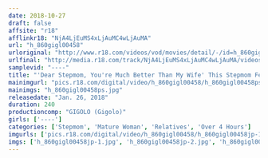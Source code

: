 ```yaml
---
date: 2018-10-27
draft: false
affsite: "r18"
afflinkr18: "NjA4LjEuMS4xLjAuMC4wLjAuMA"
url: "h_860gigl00458"
urloriginal: "http://www.r18.com/videos/vod/movies/detail/-/id=h_860gigl00458"
urlfinal: "http://media.r18.com/track/NjA4LjEuMS4xLjAuMC4wLjAuMA/videos/vod/movies/detail/-/id=h_860gigl00458"
samplevid: "----"
title: "'Dear Stepmom, You're Much Better Than My Wife' This Stepmom Felt Bad For Her Son-In-Law Because Of The Boring Sex He Was Having With Her Daughter, So She Secretly Gave Him Some Deep And Rich And Loving Fucks"
mainimgurl: "pics.r18.com/digital/video/h_860gigl00458/h_860gigl00458ps.jpg"
mainimgs: "h_860gigl00458ps.jpg"
releasedate: "Jan. 26, 2018"
duration: 240
productioncomp: "GIGOLO (Gigolo)"
girls: ['----']
categories: ['Stepmom', 'Mature Woman', 'Relatives', 'Over 4 Hours']
imgurls: ['pics.r18.com/digital/video/h_860gigl00458/h_860gigl00458jp-1.jpg', 'pics.r18.com/digital/video/h_860gigl00458/h_860gigl00458jp-2.jpg', 'pics.r18.com/digital/video/h_860gigl00458/h_860gigl00458jp-3.jpg', 'pics.r18.com/digital/video/h_860gigl00458/h_860gigl00458jp-4.jpg', 'pics.r18.com/digital/video/h_860gigl00458/h_860gigl00458jp-5.jpg', 'pics.r18.com/digital/video/h_860gigl00458/h_860gigl00458jp-6.jpg', 'pics.r18.com/digital/video/h_860gigl00458/h_860gigl00458jp-7.jpg', 'pics.r18.com/digital/video/h_860gigl00458/h_860gigl00458jp-8.jpg', 'pics.r18.com/digital/video/h_860gigl00458/h_860gigl00458jp-9.jpg', 'pics.r18.com/digital/video/h_860gigl00458/h_860gigl00458jp-10.jpg', 'pics.r18.com/digital/video/h_860gigl00458/h_860gigl00458jp-11.jpg', 'pics.r18.com/digital/video/h_860gigl00458/h_860gigl00458jp-12.jpg', 'pics.r18.com/digital/video/h_860gigl00458/h_860gigl00458jp-13.jpg', 'pics.r18.com/digital/video/h_860gigl00458/h_860gigl00458jp-14.jpg', 'pics.r18.com/digital/video/h_860gigl00458/h_860gigl00458jp-15.jpg', 'pics.r18.com/digital/video/h_860gigl00458/h_860gigl00458jp-16.jpg', 'pics.r18.com/digital/video/h_860gigl00458/h_860gigl00458jp-17.jpg', 'pics.r18.com/digital/video/h_860gigl00458/h_860gigl00458jp-18.jpg', 'pics.r18.com/digital/video/h_860gigl00458/h_860gigl00458jp-19.jpg', 'pics.r18.com/digital/video/h_860gigl00458/h_860gigl00458jp-20.jpg']
imgs: ['h_860gigl00458jp-1.jpg', 'h_860gigl00458jp-2.jpg', 'h_860gigl00458jp-3.jpg', 'h_860gigl00458jp-4.jpg', 'h_860gigl00458jp-5.jpg', 'h_860gigl00458jp-6.jpg', 'h_860gigl00458jp-7.jpg', 'h_860gigl00458jp-8.jpg', 'h_860gigl00458jp-9.jpg', 'h_860gigl00458jp-10.jpg', 'h_860gigl00458jp-11.jpg', 'h_860gigl00458jp-12.jpg', 'h_860gigl00458jp-13.jpg', 'h_860gigl00458jp-14.jpg', 'h_860gigl00458jp-15.jpg', 'h_860gigl00458jp-16.jpg', 'h_860gigl00458jp-17.jpg', 'h_860gigl00458jp-18.jpg', 'h_860gigl00458jp-19.jpg', 'h_860gigl00458jp-20.jpg']
---
```

